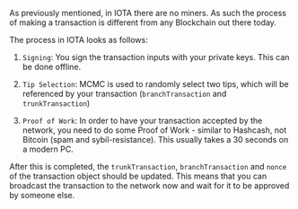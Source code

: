 As previously mentioned, in IOTA there are no miners. As such the process of making a transaction is different from any Blockchain out there today.

The process in IOTA looks as follows:

1.  `Signing`: You sign the transaction inputs with your private keys. This can be done offline.

2.  `Tip Selection`: MCMC is used to randomly select two tips, which will be referenced by your transaction (`branchTransaction` and `trunkTransaction`)

3.  `Proof of Work`: In order to have your transaction accepted by the network, you need to do some Proof of Work - similar to Hashcash, not Bitcoin (spam and sybil-resistance). This usually takes a 30 seconds on a modern PC.

After this is completed, the `trunkTransaction`, `branchTransaction` and `nonce` of the transaction object should be updated. This means that you can broadcast the transaction to the network now and wait for it to be approved by someone else.